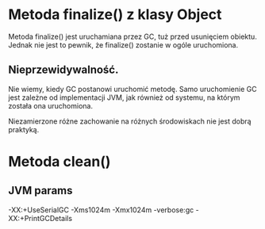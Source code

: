 # Metoda finalize() z klasy Object
Metoda finalize() jest uruchamiana przez GC, tuż przed usunięciem obiektu. Jednak nie jest to pewnik, że finalize() zostanie w ogóle uruchomiona.
## Nieprzewidywalność. 
Nie wiemy, kiedy GC postanowi uruchomić metodę.
Samo uruchomienie GC jest zależne od implementacji JVM, jak również od systemu, na którym została ona uruchomiona. 

Niezamierzone różne zachowanie na różnych środowiskach nie jest dobrą praktyką.

# Metoda clean()


## JVM params
-XX:+UseSerialGC -Xms1024m -Xmx1024m -verbose:gc -XX:+PrintGCDetails